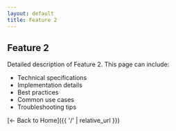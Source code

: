 ```yaml
---
layout: default
title: Feature 2
---
```


## Feature 2

Detailed description of Feature 2. This page can include:

- Technical specifications
- Implementation details
- Best practices
- Common use cases
- Troubleshooting tips

[← Back to Home]({{ '/' | relative_url }})